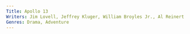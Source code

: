 ```yaml
---
Title: Apollo 13
Writers: Jim Lovell, Jeffrey Kluger, William Broyles Jr., Al Reinert
Genres: Drama, Adventure
---
```


